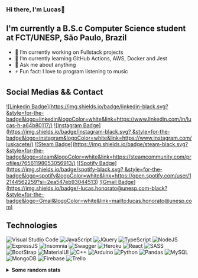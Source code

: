 ### Hi there, I'm Lucas👋

## I'm currently a B.S.c Computer Science student at FCT/UNESP, São Paulo, Brazil
- 🔭 I’m currently working on Fullstack projects
- 🌱 I’m currently learning GitHub Actions, AWS, Docker and Jest
- 💬 Ask me about anything
- ⚡ Fun fact: I love to program listening to music

## Social Medias && Contact
[![Linkedin Badge](https://img.shields.io/badge/linkedin-black.svg? &style=for-the-badge&logo=linkedin&logoColor=white&link=https://www.linkedin.com/in/lucas-h-a64b80117/)](https://www.linkedin.com/in/lucas-h-a64b80117/)
[![Instagram Badge](https://img.shields.io/badge/instagram-black.svg? &style=for-the-badge&logo=instagram&logoColor=white&link=https://www.instagram.com/luskacete/)](https://www.instagram.com/luskacete/)
[![Steam Badge](https://img.shields.io/badge/steam-black.svg? &style=for-the-badge&logo=steam&logoColor=white&link=https://steamcommunity.com/profiles/76561198053056913/)](https://steamcommunity.com/profiles/76561198053056913/)
[![Spotify Badge](https://img.shields.io/badge/spotify-black.svg? &style=for-the-badge&logo=spotify&logoColor=white&link=https://open.spotify.com/user/12144562259?si=2ea547eb93044513)](https://open.spotify.com/user/12144562259?si=2ea547eb93044513)
[![Gmail Badge](https://img.shields.io/badge/-lucas.honorato@unesp.com-black? &style=for-the-badge&logo=Gmail&logoColor=white&link=mailto:lucas.honorato@unesp.com)](mailto:lucas.honorato@unesp.com)

## Technologies
![Visual Studio Code](	https://img.shields.io/badge/Visual_Studio_Code-0078D4?style=for-the-badge&logo=visual%20studio%20code&logoColor=white)
![JavaScript](https://img.shields.io/badge/JavaScript-323330?style=for-the-badge&logo=javascript&logoColor=F7DF1E)
![JQuery](https://img.shields.io/badge/jQuery-0769AD?style=for-the-badge&logo=jquery&logoColor=white)
![TypeScript](https://img.shields.io/badge/TypeScript-007ACC?style=for-the-badge&logo=typescript&logoColor=white)
![NodeJS](https://img.shields.io/badge/Node.js-339933?style=for-the-badge&logo=nodedotjs&logoColor=white)
![ExpressJS](https://img.shields.io/badge/Express.js-000000?style=for-the-badge&logo=express&logoColor=white)
![Insomnia](https://img.shields.io/badge/Insomnia-5849be?style=for-the-badge&logo=Insomnia&logoColor=white)
![Swagger](https://img.shields.io/badge/Swagger-85EA2D?style=for-the-badge&logo=Swagger&logoColor=white)
![Heroku](https://img.shields.io/badge/Heroku-430098?style=for-the-badge&logo=heroku&logoColor=white)
![React](https://img.shields.io/badge/React-20232A?style=for-the-badge&logo=react&logoColor=61DAFB)
![SASS](https://img.shields.io/badge/Sass-CC6699?style=for-the-badge&logo=sass&logoColor=white)
![BootStrap](https://img.shields.io/badge/Bootstrap-563D7C?style=for-the-badge&logo=bootstrap&logoColor=white)
![MaterialUI](https://img.shields.io/badge/Material--UI-0081CB?style=for-the-badge&logo=material-ui&logoColor=white)
![C++](https://img.shields.io/badge/C%2B%2B-00599C?style=for-the-badge&logo=c%2B%2B&logoColor=white)
![Arduino](https://img.shields.io/badge/Arduino-00979D?style=for-the-badge&logo=Arduino&logoColor=white)
![Python](https://img.shields.io/badge/Python-3776AB?style=for-the-badge&logo=python&logoColor=white)
![Pandas](https://img.shields.io/badge/Pandas-2C2D72?style=for-the-badge&logo=pandas&logoColor=white)
![MySQL](https://img.shields.io/badge/MySQL-00000F?style=for-the-badge&logo=mysql&logoColor=white)
![MongoDB](https://img.shields.io/badge/MongoDB-4EA94B?style=for-the-badge&logo=mongodb&logoColor=white)
![Firebase](https://img.shields.io/badge/firebase-ffca28?style=for-the-badge&logo=firebase&logoColor=black)
![Trello](https://img.shields.io/badge/Trello-0052CC?style=for-the-badge&logo=trello&logoColor=white)

<details>
  <summary><b>Some random stats</b></summary>
[![Mesourogiwi github stats](https://github-readme-stats.vercel.app/api?username=Mesourogiwi&theme=dracula&show_icons=true)](https://github.com/Mesourogiwi)
</details>

